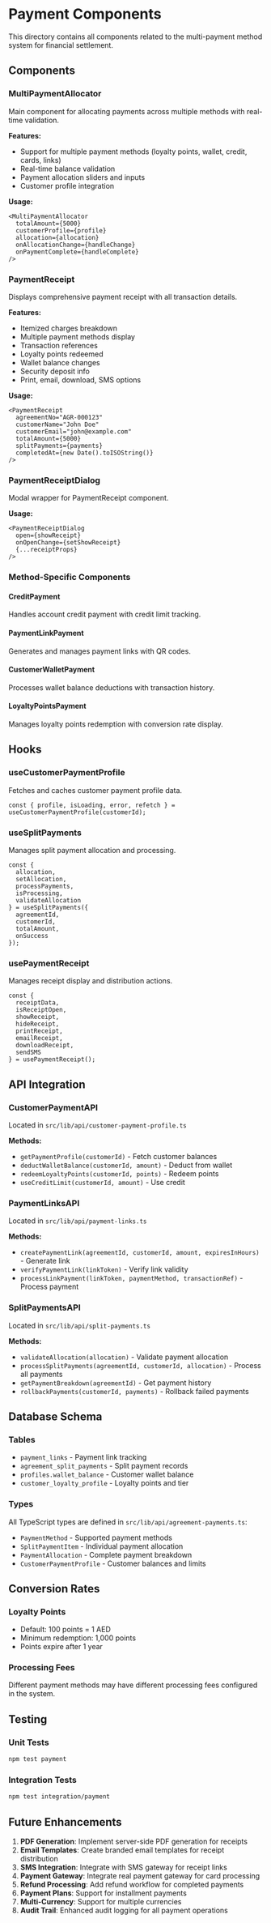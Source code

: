 # Payment Components

This directory contains all components related to the multi-payment method system for financial settlement.

## Components

### MultiPaymentAllocator
Main component for allocating payments across multiple methods with real-time validation.

**Features:**
- Support for multiple payment methods (loyalty points, wallet, credit, cards, links)
- Real-time balance validation
- Payment allocation sliders and inputs
- Customer profile integration

**Usage:**
```tsx
<MultiPaymentAllocator
  totalAmount={5000}
  customerProfile={profile}
  allocation={allocation}
  onAllocationChange={handleChange}
  onPaymentComplete={handleComplete}
/>
```

### PaymentReceipt
Displays comprehensive payment receipt with all transaction details.

**Features:**
- Itemized charges breakdown
- Multiple payment methods display
- Transaction references
- Loyalty points redeemed
- Wallet balance changes
- Security deposit info
- Print, email, download, SMS options

**Usage:**
```tsx
<PaymentReceipt
  agreementNo="AGR-000123"
  customerName="John Doe"
  customerEmail="john@example.com"
  totalAmount={5000}
  splitPayments={payments}
  completedAt={new Date().toISOString()}
/>
```

### PaymentReceiptDialog
Modal wrapper for PaymentReceipt component.

**Usage:**
```tsx
<PaymentReceiptDialog
  open={showReceipt}
  onOpenChange={setShowReceipt}
  {...receiptProps}
/>
```

### Method-Specific Components

#### CreditPayment
Handles account credit payment with credit limit tracking.

#### PaymentLinkPayment
Generates and manages payment links with QR codes.

#### CustomerWalletPayment
Processes wallet balance deductions with transaction history.

#### LoyaltyPointsPayment
Manages loyalty points redemption with conversion rate display.

## Hooks

### useCustomerPaymentProfile
Fetches and caches customer payment profile data.

```tsx
const { profile, isLoading, error, refetch } = useCustomerPaymentProfile(customerId);
```

### useSplitPayments
Manages split payment allocation and processing.

```tsx
const {
  allocation,
  setAllocation,
  processPayments,
  isProcessing,
  validateAllocation
} = useSplitPayments({
  agreementId,
  customerId,
  totalAmount,
  onSuccess
});
```

### usePaymentReceipt
Manages receipt display and distribution actions.

```tsx
const {
  receiptData,
  isReceiptOpen,
  showReceipt,
  hideReceipt,
  printReceipt,
  emailReceipt,
  downloadReceipt,
  sendSMS
} = usePaymentReceipt();
```

## API Integration

### CustomerPaymentAPI
Located in `src/lib/api/customer-payment-profile.ts`

**Methods:**
- `getPaymentProfile(customerId)` - Fetch customer balances
- `deductWalletBalance(customerId, amount)` - Deduct from wallet
- `redeemLoyaltyPoints(customerId, points)` - Redeem points
- `useCreditLimit(customerId, amount)` - Use credit

### PaymentLinksAPI
Located in `src/lib/api/payment-links.ts`

**Methods:**
- `createPaymentLink(agreementId, customerId, amount, expiresInHours)` - Generate link
- `verifyPaymentLink(linkToken)` - Verify link validity
- `processLinkPayment(linkToken, paymentMethod, transactionRef)` - Process payment

### SplitPaymentsAPI
Located in `src/lib/api/split-payments.ts`

**Methods:**
- `validateAllocation(allocation)` - Validate payment allocation
- `processSplitPayments(agreementId, customerId, allocation)` - Process all payments
- `getPaymentBreakdown(agreementId)` - Get payment history
- `rollbackPayments(customerId, payments)` - Rollback failed payments

## Database Schema

### Tables
- `payment_links` - Payment link tracking
- `agreement_split_payments` - Split payment records
- `profiles.wallet_balance` - Customer wallet balance
- `customer_loyalty_profile` - Loyalty points and tier

### Types
All TypeScript types are defined in `src/lib/api/agreement-payments.ts`:
- `PaymentMethod` - Supported payment methods
- `SplitPaymentItem` - Individual payment allocation
- `PaymentAllocation` - Complete payment breakdown
- `CustomerPaymentProfile` - Customer balances and limits

## Conversion Rates

### Loyalty Points
- Default: 100 points = 1 AED
- Minimum redemption: 1,000 points
- Points expire after 1 year

### Processing Fees
Different payment methods may have different processing fees configured in the system.

## Testing

### Unit Tests
```bash
npm test payment
```

### Integration Tests
```bash
npm test integration/payment
```

## Future Enhancements

1. **PDF Generation**: Implement server-side PDF generation for receipts
2. **Email Templates**: Create branded email templates for receipt distribution
3. **SMS Integration**: Integrate with SMS gateway for receipt links
4. **Payment Gateway**: Integrate real payment gateway for card processing
5. **Refund Processing**: Add refund workflow for completed payments
6. **Payment Plans**: Support for installment payments
7. **Multi-Currency**: Support for multiple currencies
8. **Audit Trail**: Enhanced audit logging for all payment operations
